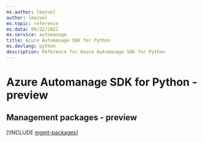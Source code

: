 ```yaml
---
ms.author: lmazuel
author: lmazuel
ms.topic: reference
ms.data: 09/22/2022
ms.service: automanage
title: Azure Automanage SDK for Python
ms.devlang: python
description: Reference for Azure Automanage SDK for Python
---
```

# Azure Automanage SDK for Python - preview

## Management packages - preview
[!INCLUDE [mgmt-packages](automanage-mgmt-index.md)]
